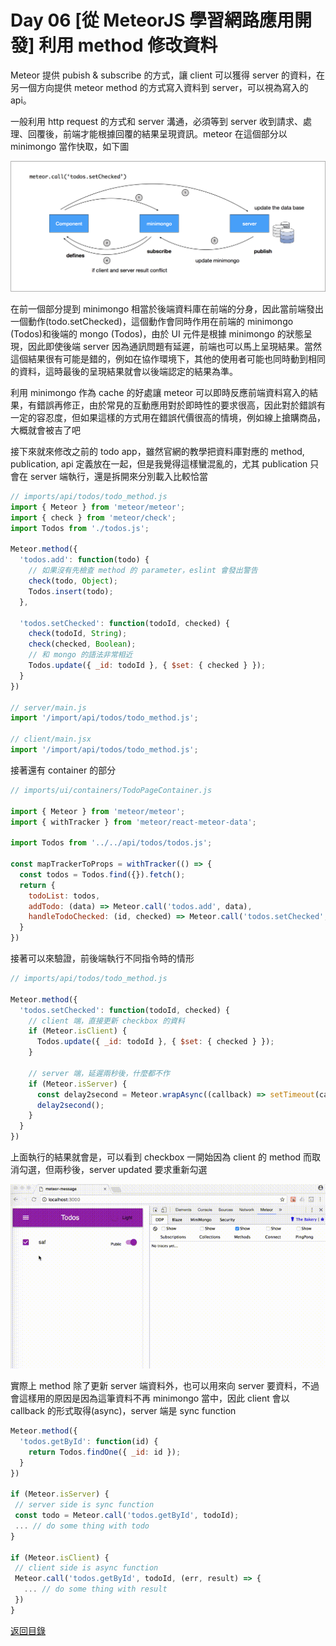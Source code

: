 # Day 06 [從 MeteorJS 學習網路應用開發] 利用 method 修改資料

Meteor 提供 pubish & subscribe 的方式，讓 client 可以獲得 server 的資料，在另一個方向提供 meteor method 的方式寫入資料到 server，可以視為寫入的 api。

一般利用 http request 的方式和 server 溝通，必須等到 server 收到請求、處理、回覆後，前端才能根據回覆的結果呈現資訊。meteor 在這個部分以 minimongo 當作快取，如下圖

![method](../images/method.png)

在前一個部分提到 minimongo 相當於後端資料庫在前端的分身，因此當前端發出一個動作(todo.setChecked)，這個動作會同時作用在前端的 minimongo (Todos)和後端的 mongo (Todos)，由於 UI 元件是根據 minimongo 的狀態呈現，因此即使後端 server 因為通訊問題有延遲，前端也可以馬上呈現結果。當然這個結果很有可能是錯的，例如在協作環境下，其他的使用者可能也同時動到相同的資料，這時最後的呈現結果就會以後端認定的結果為準。

利用 minimongo 作為 cache 的好處讓 meteor 可以即時反應前端資料寫入的結果，有錯誤再修正，由於常見的互動應用對於即時性的要求很高，因此對於錯誤有一定的容忍度，但如果這樣的方式用在錯誤代價很高的情境，例如線上搶購商品，大概就會被吉了吧

接下來就來修改之前的 todo app，雖然官網的教學把資料庫對應的 method, publication, api 定義放在一起，但是我覺得這樣蠻混亂的，尤其 publication 只會在 server 端執行，還是拆開來分別載入比較恰當
```javascript
// imports/api/todos/todo_method.js
import { Meteor } from 'meteor/meteor';
import { check } from 'meteor/check';
import Todos from './todos.js';

Meteor.method({
  'todos.add': function(todo) {
    // 如果沒有先檢查 method 的 parameter，eslint 會發出警告
    check(todo, Object);
    Todos.insert(todo);
  },
  
  'todos.setChecked': function(todoId, checked) {
    check(todoId, String);
    check(checked, Boolean);
    // 和 mongo 的語法非常相近
    Todos.update({ _id: todoId }, { $set: { checked } });
  }
})

// server/main.js
import '/import/api/todos/todo_method.js';

// client/main.jsx
import '/import/api/todos/todo_method.js';
```

接著還有 container 的部分
```javascript
// imports/ui/containers/TodoPageContainer.js

import { Meteor } from 'meteor/meteor';
import { withTracker } from 'meteor/react-meteor-data';

import Todos from '../../api/todos/todos.js';

const mapTrackerToProps = withTracker(() => {
  const todos = Todos.find({}).fetch();
  return {
    todoList: todos,
    addTodo: (data) => Meteor.call('todos.add', data),
    handleTodoChecked: (id, checked) => Meteor.call('todos.setChecked', id, checked),
  }
})
```

接著可以來驗證，前後端執行不同指令時的情形
```javascript
// imports/api/todos/todo_method.js

Meteor.method({
  'todos.setChecked': function(todoId, checked) {
    // client 端，直接更新 checkbox 的資料
    if (Meteor.isClient) {
      Todos.update({ _id: todoId }, { $set: { checked } });
    }
    
    // server 端，延遲兩秒後，什麼都不作
    if (Meteor.isServer) {
      const delay2second = Meteor.wrapAsync((callback) => setTimeout(callback, 2000));
      delay2second();
    }
  }
})
```
上面執行的結果就會是，可以看到 checkbox 一開始因為 client 的 method 而取消勾選，但兩秒後，server updated 要求重新勾選

![minimongo_update](../images/minimongo_update.gif)

實際上 method 除了更新 server 端資料外，也可以用來向 server 要資料，不過會這樣用的原因是因為這筆資料不再 minimongo 當中，因此 client 會以 callback 的形式取得(async)，server 端是 sync function
```javascript
Meteor.method({
  'todos.getById': function(id) {
    return Todos.findOne({ _id: id });
  }
})

if (Meteor.isServer) {
 // server side is sync function
 const todo = Meteor.call('todos.getById', todoId);
 ... // do some thing with todo
}

if (Meteor.isClient) {
 // client side is async function
 Meteor.call('todos.getById', todoId, (err, result) => {
   ... // do some thing with result
 })
}
```

[返回目錄](../README.md)
